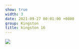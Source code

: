 ```yaml
---
show: true
width: 3
date: 2021-09-27 00:01:00 +0800
group: Kingston
title: kingston 16
---
```

<div>
<a href="/assets/images/photos/kingston/20231220-DSC00079.jpg" target="_blank">
    <img data-src="/assets/images/photos/kingston/20231220-DSC00079.jpg" class="lazy w-100 rounded-xl" src="{{ '/assets/images/empty_300x200.png' | relative_url }}">
</a>
</div>
